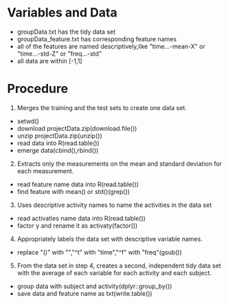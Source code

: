 # Variables and Data
 - groupData.txt has the tidy data set
 - groupData_feature.txt has corresponding feature names
 - all of the features are named descriptively,like "time...-mean-X" or "time...-std-Z" or "freq...-std"
 - all data are within [-1,1]

# Procedure
1. Merges the training and the test sets to create one data set.
 - setwd()
 - download projectData.zip(download.file())
 - unzip projectData.zip(unzip())
 - read data into R(read.table())
 - emerge data(cbind(),rbind())

2. Extracts only the measurements on the mean and standard deviation for each measurement.
 - read feature name data into R(read.table())
 - find feature with mean() or std()(grep())

3. Uses descriptive activity names to name the activities in the data set
 - read activaties name data into R(read.table())
 - factor y and rename it as activaty(factor())

4. Appropriately labels the data set with descriptive variable names.
 - replace "()" with "","^t" with "time","^f" with "freq"(gsub())

5. From the data set in step 4, creates a second, independent tidy data set with the average of each variable for each activity and each subject.
 - group data with subject and activity(dplyr::group_by())
 - save data and feature name as txt(write.table())